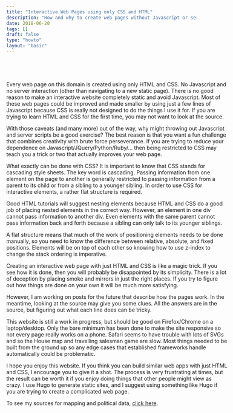 ```yaml
---
title: "Interactive Web Pages using only CSS and HTML"
description: "How and why to create web pages without Javascript or server-side code."
date: 2018-06-20
tags: []
draft: false
type: "howto"
layout: "basic"
---
```


<div style="margin-left: auto; margin-right: auto; width: calc(200px + 40vw); display: block; position: relative; padding: 3em 0px;">

<p>
Every web page on this domain is created using only HTML and CSS. No Javascript and no server interaction (other than navigating to a new static page). There is no good reason to make an interactive website completely static and avoid Javascript. Most of these web pages could be improved and made smaller by using just a few lines of Javascript because CSS is really not designed to do the things I use it for. If you are trying to learn HTML and CSS for the first time, you may not want to look at the source.
</p>

<p>
With those caveats (and many more) out of the way, why might throwing out Javascript and server scripts be a good exercise? The best reason is that you want a fun challenge that combines creativity with brute force perseverance. If you are trying to reduce your dependence on Javascript/JQuery/Python/Ruby/... then being restricted to CSS may teach you a trick or two that actually improves your web page.
</p>

<p>
What exactly can be done with CSS? It is important to know that CSS stands for cascading style sheets. The key word is cascading. Passing information from one element on the page to another is generally restricted to passing information from a parent to its child or from a sibling to a younger sibling. In order to use CSS for interactive elements, a rather flat structure is required.
</p>

<p>
Good HTML tutorials will suggest nesting elements because HTML and CSS do a good job of placing nested elements in the correct way. However, an element in one div cannot pass information to another div. Even elements with the same parent cannot pass information back and forth because a sibling can only talk to its younger siblings.
</p>

<p>
A flat structure means that much of the work of positioning elements needs to be done manually, so you need to know the difference between relative, absolute, and fixed positions. Elements will be on top of each other so knowing how to use z-index to change the stack ordering is imperative.
</p>

<p>
Creating an interactive web page with just HTML and CSS is like a magic trick. If you see how it is done, then you will probably be disappointed by its simplicity. There is a lot of deception by placing smoke and mirrors in just the right places. If you try to figure out how things are done on your own it will be much more satisfying.
</p>

<p>
However, I am working on posts for the future that describe how the pages work. In the meantime, looking at the source may give you some clues. All the answers are in the source, but figuring out what each line does can be tricky.
</p>

<p>
This website is still a work in progress, but should be good on Firefox/Chrome on a laptop/desktop. Only the bare minimum has been done to make the site responsive so not every page really works on a phone. Safari seems to have trouble with lots of SVGs and so the House map and travelling salesman game are slow. Most things needed to be built from the ground up so any edge cases that established frameworks handle automatically could be problematic.
</p>

<p>
I hope you enjoy this website. If you think you can build similar web apps with just HTML and CSS, I encourage you to give it a shot. The process is very frustrating at times, but the result can be worth it if you enjoy doing things that other people might view as crazy. I use Hugo to generate static sites, and I suggest using something like Hugo if you are trying to create a complicated web page.
</p>

<p>
To see my sources for mapping and political data, <a href="https://www.csshole.com/howto/sources/index.html">click here</a>.
</p>
</div>
